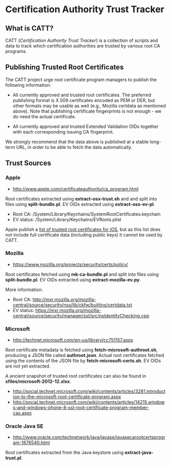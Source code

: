 # Certification Authority Trust Tracker

## What is CATT?

CATT (_Certification Authority Trust Tracker_) is a collection of scripts and
data to track which certification authorities are trusted by various root CA
programs.


## Publishing Trusted Root Certificates

The CATT project urge root certificate program managers to publish the
following information:

- All currently approved and trusted root certificates. The preferred
  publishing format is X.509 certificates encoded as PEM or DER, but other
  formats may be usable as well (e.g., Mozilla certdata as mentioned above).
  Note that publishing certificate fingerprints is not enough - we do need the
  actual certificate.

- All currently approved and trusted Extended Validation OIDs together with
  each corresponding issuing CA fingerprint.

We strongly recommend that the data above is published at a stable long-term
URL, in order to be able to fetch the data automatically.


##  Trust Sources

### Apple

- http://www.apple.com/certificateauthority/ca_program.html

Root certificates extracted using **extract-osx-trust.sh** and and split into
files using **split-bundle.pl**. EV OIDs extracted using **extract-osx-ev-pl**.

- Root CA: /System/Library/Keychains/SystemRootCertificates.keychain
- EV status: /System/Library/Keychains/EVRoots.plist

Apple publish a [list of trusted root certificates for iOS](http://support.apple.com/kb/ht5012), but as this list does not include full certificate data (including public keys) it cannot be used by CATT.


### Mozilla

- https://www.mozilla.org/projects/security/certs/policy/

Root certificates fetched using **mk-ca-bundle.pl** and split into files using
**split-bundle.pl**. EV OIDs extracted using **extract-mozilla-ev.py**.

More information:

- Root CA: http://mxr.mozilla.org/mozilla-central/source/security/nss/lib/ckfw/builtins/certdata.txt
- EV status: https://mxr.mozilla.org/mozilla-central/source/security/manager/ssl/src/nsIdentityChecking.cpp

### Microsoft

- http://technet.microsoft.com/en-us/library/cc751157.aspx

Root certificate metadata is fetched using **fetch-microsoft-authroot.sh**,
producing a JSON file called **authroot.json**. Actual root certificates
fetched using the contents of the JSON file by **fetch-microsoft-certs.sh**. EV
OIDs are not yet extracted.

A ancient snapshot of trusted root certificates can also be found in
**xfiles/microsoft-2012-12.xlsx**.

- http://social.technet.microsoft.com/wiki/contents/articles/3281.introduction-to-the-microsoft-root-certificate-program.aspx
- http://social.technet.microsoft.com/wiki/contents/articles/14215.windows-and-windows-phone-8-ssl-root-certificate-program-member-cas.aspx


### Oracle Java SE

- http://www.oracle.com/technetwork/java/javase/javasecarootcertsprogram-1876540.html

Root certificates extracted from the Java keystore using
**extract-java-trust.pl**.
